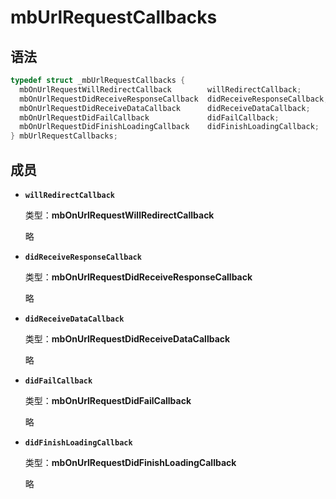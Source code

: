 # mbUrlRequestCallbacks

## 语法

``` cpp
typedef struct _mbUrlRequestCallbacks {
  mbOnUrlRequestWillRedirectCallback        willRedirectCallback;
  mbOnUrlRequestDidReceiveResponseCallback  didReceiveResponseCallback;
  mbOnUrlRequestDidReceiveDataCallback      didReceiveDataCallback;
  mbOnUrlRequestDidFailCallback             didFailCallback;
  mbOnUrlRequestDidFinishLoadingCallback    didFinishLoadingCallback;
} mbUrlRequestCallbacks;
```

## 成员

- **`willRedirectCallback`**

  类型：**mbOnUrlRequestWillRedirectCallback**

  略

- **`didReceiveResponseCallback`**

  类型：**mbOnUrlRequestDidReceiveResponseCallback**

  略

- **`didReceiveDataCallback`**

  类型：**mbOnUrlRequestDidReceiveDataCallback**

  略

- **`didFailCallback`**

  类型：**mbOnUrlRequestDidFailCallback**

  略

- **`didFinishLoadingCallback`**

  类型：**mbOnUrlRequestDidFinishLoadingCallback**

  略
